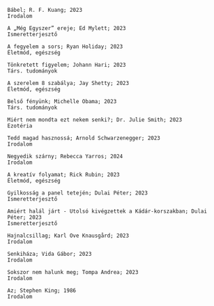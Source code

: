 
    Bábel; R. F. Kuang; 2023
    Irodalom

    A „Még Egyszer” ereje; Ed Mylett; 2023
    Ismeretterjesztő

    A fegyelem a sors; Ryan Holiday; 2023 
    Életmód, egészség

    Tönkretett figyelem; Johann Hari; 2023
    Társ. tudományok

    A szerelem 8 szabálya; Jay Shetty; 2023
    Életmód, egészség

    Belső fényünk; Michelle Obama; 2023
    Társ. tudományok

    Miért nem mondta ezt nekem senki?; Dr. Julie Smith; 2023
    Ezotéria

    Tedd magad hasznossá; Arnold Schwarzenegger; 2023
    Irodalom

    Negyedik szárny; Rebecca Yarros; 2024
    Irodalom

    A kreatív folyamat; Rick Rubin; 2023
    Életmód, egészség

    Gyilkosság a panel tetején; Dulai Péter; 2023
    Ismeretterjesztő
    
    Amiért halál járt - Utolsó kivégzettek a Kádár-korszakban; Dulai Péter; 2023
    Ismeretterjesztő

    Hajnalcsillag; Karl Ove Knausgård; 2023
    Irodalom

    Senkiháza; Vida Gábor; 2023
    Irodalom

    Sokszor nem halunk meg; Tompa Andrea; 2023
    Irodalom

    Az; Stephen King; 1986
    Irodalom